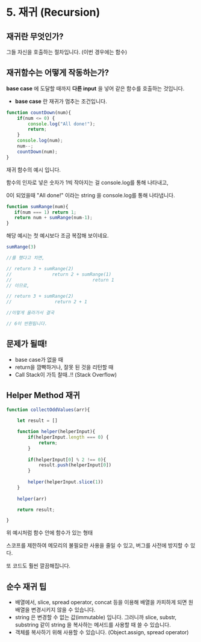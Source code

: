 # 5. 재귀 (Recursion)

## 재귀란 무엇인가?

그들 자신을 호출하는 절차입니다. (이번 경우에는 함수)

## 재귀함수는 어떻게 작동하는가?

**base case** 에 도달할 때까지 **다른 input** 을 넣어 같은 함수를 호출하는 것입니다.

- **base case** 란 재귀가 멈추는 조건입니다. 

~~~javascript
function countDown(num){
    if(num <= 0) {
        console.log("All done!");
        return;
    }
    console.log(num);
    num--;
    countDown(num);
}
~~~

재귀 함수의 예시 입니다.

함수의 인자로 넣은 숫자가 1씩 작아지는 걸 console.log를 통해 나타내고,

0이 되었을때 "All done!" 이라는 string 을 console.log를 통해 나타냅니다.

~~~javascript
function sumRange(num){
   if(num === 1) return 1; 
   return num + sumRange(num-1);
}
~~~

해당 예시는 첫 예시보다 조금 복잡해 보이네요.

~~~javascript
sumRange(3)

//를 했다고 치면,

// return 3 + sumRange(2)
//               return 2 + sumRange(1)
//                              return 1
// 이므로,

// return 3 + sumRange(2)
//                return 2 + 1

//이렇게 올라가서 결국 

// 6이 반환됩니다.
~~~

## 문제가 될때!

- base case가 없을 때
- return을 깜빡하거나, 잘못 된 것을 리턴할 때
- Call Stack이 가득 찰때..!! (Stack Overflow)

## Helper Method 재귀

~~~javascript
function collectOddValues(arr){
    
    let result = []

    function helper(helperInput){
        if(helperInput.length === 0) {
            return;
        }
        
        if(helperInput[0] % 2 !== 0){
            result.push(helperInput[0])
        }
        
        helper(helperInput.slice(1))
    }
    
    helper(arr)

    return result;

}
~~~

위 예시처럼 함수 안에 함수가 있는 형태

스코프를 제한하여 메모리의 불필요한 사용을 줄일 수 있고, 버그를 사전에 방지할 수 있다.

또 코드도 훨씬 깔끔해집니다.

## 순수 재귀 팁

- 배열에서, slice, spread operator, concat 등을 이용해 배열을 카피하게 되면 원 배열을 변경시키지 않을 수 있습니다.
- string 은 변경할 수 없는 값(immutable) 입니다. 그러니까 slice, substr, substring 같이 string 을 복사하는 메서드를 사용할 때 쓸 수 있습니다.
- 객체를 복사하기 위해 사용할 수 있습니다. (Object.assign, spread operator)

